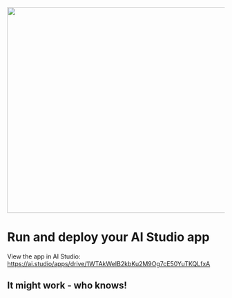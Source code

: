 <div align="center">
<img width="1200" height="475" alt="GHBanner" src="https://github.com/user-attachments/assets/0aa67016-6eaf-458a-adb2-6e31a0763ed6" />
</div>

# Run and deploy your AI Studio app

View the app in AI Studio: https://ai.studio/apps/drive/1WTAkWeIB2kbKu2M9Og7cE50YuTKQLfxA

## It might work - who knows!
